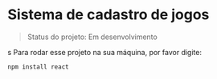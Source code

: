 # Sistema de cadastro de jogos

>Status do projeto: Em desenvolvimento

s
Para rodar esse projeto na sua máquina, por favor digite:

```
npm install react
```
